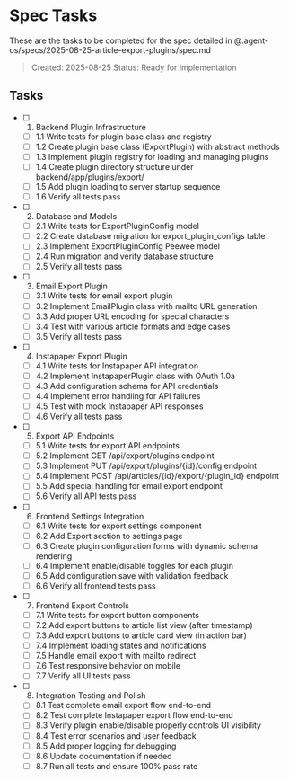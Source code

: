 # Spec Tasks

These are the tasks to be completed for the spec detailed in @.agent-os/specs/2025-08-25-article-export-plugins/spec.md

> Created: 2025-08-25
> Status: Ready for Implementation

## Tasks

- [ ] 1. Backend Plugin Infrastructure
  - [ ] 1.1 Write tests for plugin base class and registry
  - [ ] 1.2 Create plugin base class (ExportPlugin) with abstract methods
  - [ ] 1.3 Implement plugin registry for loading and managing plugins
  - [ ] 1.4 Create plugin directory structure under backend/app/plugins/export/
  - [ ] 1.5 Add plugin loading to server startup sequence
  - [ ] 1.6 Verify all tests pass

- [ ] 2. Database and Models
  - [ ] 2.1 Write tests for ExportPluginConfig model
  - [ ] 2.2 Create database migration for export_plugin_configs table
  - [ ] 2.3 Implement ExportPluginConfig Peewee model
  - [ ] 2.4 Run migration and verify database structure
  - [ ] 2.5 Verify all tests pass

- [ ] 3. Email Export Plugin
  - [ ] 3.1 Write tests for email export plugin
  - [ ] 3.2 Implement EmailPlugin class with mailto URL generation
  - [ ] 3.3 Add proper URL encoding for special characters
  - [ ] 3.4 Test with various article formats and edge cases
  - [ ] 3.5 Verify all tests pass

- [ ] 4. Instapaper Export Plugin
  - [ ] 4.1 Write tests for Instapaper API integration
  - [ ] 4.2 Implement InstapaperPlugin class with OAuth 1.0a
  - [ ] 4.3 Add configuration schema for API credentials
  - [ ] 4.4 Implement error handling for API failures
  - [ ] 4.5 Test with mock Instapaper API responses
  - [ ] 4.6 Verify all tests pass

- [ ] 5. Export API Endpoints
  - [ ] 5.1 Write tests for export API endpoints
  - [ ] 5.2 Implement GET /api/export/plugins endpoint
  - [ ] 5.3 Implement PUT /api/export/plugins/{id}/config endpoint
  - [ ] 5.4 Implement POST /api/articles/{id}/export/{plugin_id} endpoint
  - [ ] 5.5 Add special handling for email export endpoint
  - [ ] 5.6 Verify all API tests pass

- [ ] 6. Frontend Settings Integration
  - [ ] 6.1 Write tests for export settings component
  - [ ] 6.2 Add Export section to settings page
  - [ ] 6.3 Create plugin configuration forms with dynamic schema rendering
  - [ ] 6.4 Implement enable/disable toggles for each plugin
  - [ ] 6.5 Add configuration save with validation feedback
  - [ ] 6.6 Verify all frontend tests pass

- [ ] 7. Frontend Export Controls
  - [ ] 7.1 Write tests for export button components
  - [ ] 7.2 Add export buttons to article list view (after timestamp)
  - [ ] 7.3 Add export buttons to article card view (in action bar)
  - [ ] 7.4 Implement loading states and notifications
  - [ ] 7.5 Handle email export with mailto redirect
  - [ ] 7.6 Test responsive behavior on mobile
  - [ ] 7.7 Verify all UI tests pass

- [ ] 8. Integration Testing and Polish
  - [ ] 8.1 Test complete email export flow end-to-end
  - [ ] 8.2 Test complete Instapaper export flow end-to-end
  - [ ] 8.3 Verify plugin enable/disable properly controls UI visibility
  - [ ] 8.4 Test error scenarios and user feedback
  - [ ] 8.5 Add proper logging for debugging
  - [ ] 8.6 Update documentation if needed
  - [ ] 8.7 Run all tests and ensure 100% pass rate